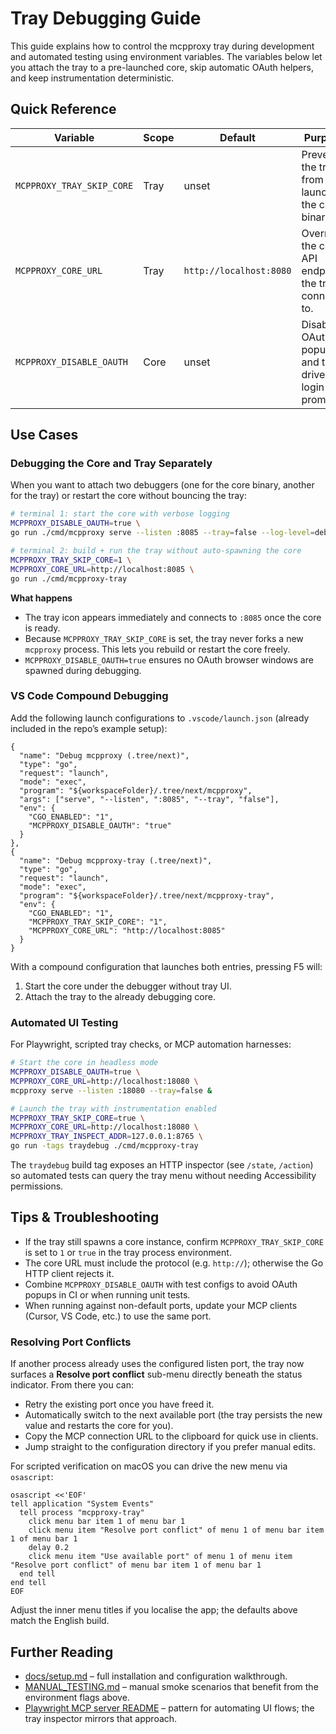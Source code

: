 # Tray Debugging Guide

This guide explains how to control the mcpproxy tray during development and automated testing using environment variables. The variables below let you attach the tray to a pre-launched core, skip automatic OAuth helpers, and keep instrumentation deterministic.

## Quick Reference

| Variable | Scope | Default | Purpose |
|----------|-------|---------|---------|
| `MCPPROXY_TRAY_SKIP_CORE` | Tray | unset | Prevents the tray from launching the core binary. |
| `MCPPROXY_CORE_URL` | Tray | `http://localhost:8080` | Overrides the core API endpoint the tray connects to. |
| `MCPPROXY_DISABLE_OAUTH` | Core | unset | Disables OAuth popups and tray-driven login prompts. |

## Use Cases

### Debugging the Core and Tray Separately

When you want to attach two debuggers (one for the core binary, another for the tray) or restart the core without bouncing the tray:

```bash
# terminal 1: start the core with verbose logging
MCPPROXY_DISABLE_OAUTH=true \
go run ./cmd/mcpproxy serve --listen :8085 --tray=false --log-level=debug

# terminal 2: build + run the tray without auto-spawning the core
MCPPROXY_TRAY_SKIP_CORE=1 \
MCPPROXY_CORE_URL=http://localhost:8085 \
go run ./cmd/mcpproxy-tray
```

**What happens**
- The tray icon appears immediately and connects to `:8085` once the core is ready.
- Because `MCPPROXY_TRAY_SKIP_CORE` is set, the tray never forks a new `mcpproxy` process. This lets you rebuild or restart the core freely.
- `MCPPROXY_DISABLE_OAUTH=true` ensures no OAuth browser windows are spawned during debugging.

### VS Code Compound Debugging

Add the following launch configurations to `.vscode/launch.json` (already included in the repo’s example setup):

```jsonc
{
  "name": "Debug mcpproxy (.tree/next)",
  "type": "go",
  "request": "launch",
  "mode": "exec",
  "program": "${workspaceFolder}/.tree/next/mcpproxy",
  "args": ["serve", "--listen", ":8085", "--tray", "false"],
  "env": {
    "CGO_ENABLED": "1",
    "MCPPROXY_DISABLE_OAUTH": "true"
  }
},
{
  "name": "Debug mcpproxy-tray (.tree/next)",
  "type": "go",
  "request": "launch",
  "mode": "exec",
  "program": "${workspaceFolder}/.tree/next/mcpproxy-tray",
  "env": {
    "CGO_ENABLED": "1",
    "MCPPROXY_TRAY_SKIP_CORE": "1",
    "MCPPROXY_CORE_URL": "http://localhost:8085"
  }
}
```

With a compound configuration that launches both entries, pressing F5 will:
1. Start the core under the debugger without tray UI.
2. Attach the tray to the already debugging core.

### Automated UI Testing

For Playwright, scripted tray checks, or MCP automation harnesses:

```bash
# Start the core in headless mode
MCPPROXY_DISABLE_OAUTH=true \
MCPPROXY_CORE_URL=http://localhost:18080 \
mcpproxy serve --listen :18080 --tray=false &

# Launch the tray with instrumentation enabled
MCPPROXY_TRAY_SKIP_CORE=true \
MCPPROXY_CORE_URL=http://localhost:18080 \
MCPPROXY_TRAY_INSPECT_ADDR=127.0.0.1:8765 \
go run -tags traydebug ./cmd/mcpproxy-tray
```

The `traydebug` build tag exposes an HTTP inspector (see `/state`, `/action`) so automated tests can query the tray menu without needing Accessibility permissions.

## Tips & Troubleshooting

- If the tray still spawns a core instance, confirm `MCPPROXY_TRAY_SKIP_CORE` is set to `1` or `true` in the tray process environment.
- The core URL must include the protocol (e.g. `http://`); otherwise the Go HTTP client rejects it.
- Combine `MCPPROXY_DISABLE_OAUTH` with test configs to avoid OAuth popups in CI or when running unit tests.
- When running against non-default ports, update your MCP clients (Cursor, VS Code, etc.) to use the same port.

### Resolving Port Conflicts

If another process already uses the configured listen port, the tray now surfaces a **Resolve port conflict** sub-menu directly beneath the status indicator. From there you can:

- Retry the existing port once you have freed it.
- Automatically switch to the next available port (the tray persists the new value and restarts the core for you).
- Copy the MCP connection URL to the clipboard for quick use in clients.
- Jump straight to the configuration directory if you prefer manual edits.

For scripted verification on macOS you can drive the new menu via `osascript`:

```applescript
osascript <<'EOF'
tell application "System Events"
  tell process "mcpproxy-tray"
    click menu bar item 1 of menu bar 1
    click menu item "Resolve port conflict" of menu 1 of menu bar item 1 of menu bar 1
    delay 0.2
    click menu item "Use available port" of menu 1 of menu item "Resolve port conflict" of menu bar item 1 of menu bar 1
  end tell
end tell
EOF
```

Adjust the inner menu titles if you localise the app; the defaults above match the English build.

## Further Reading

- [docs/setup.md](./setup.md) – full installation and configuration walkthrough.
- [MANUAL_TESTING.md](../MANUAL_TESTING.md) – manual smoke scenarios that benefit from the environment flags above.
- [Playwright MCP server README](../.playwright-mcp/README.md) – pattern for automating UI flows; the tray inspector mirrors that approach.
